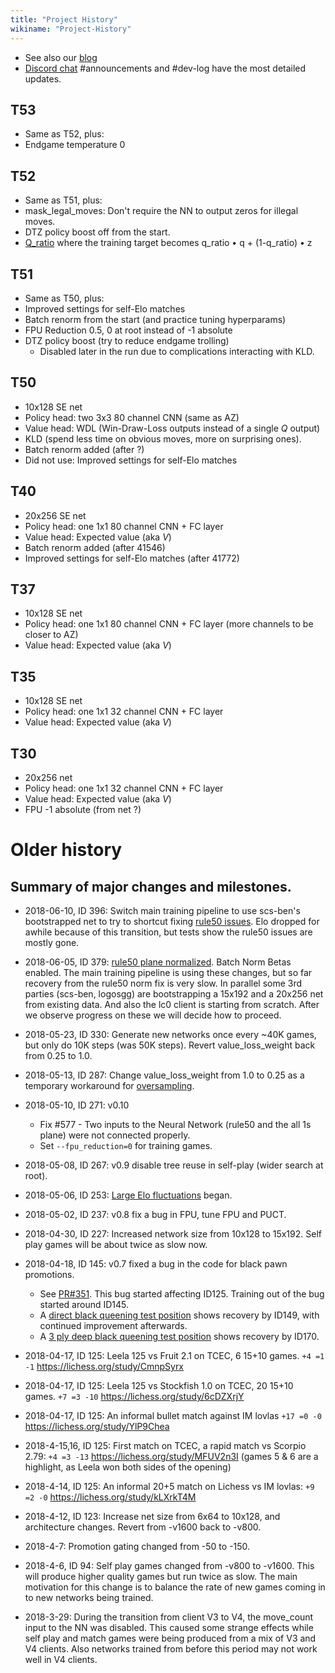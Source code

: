 ```yaml
---
title: "Project History"
wikiname: "Project-History"
---
```

* See also our [blog](https://blog.lczero.org)
* [Discord chat](https://discord.gg/pKujYxD) #announcements and #dev-log have the most detailed updates.

## T53
* Same as T52, plus:
* Endgame temperature 0
## T52
* Same as T51, plus:
* mask_legal_moves: Don't require the NN to output zeros for illegal moves.
* DTZ policy boost off from the start.
* [Q_ratio](https://blog.lczero.org/2018/10/understanding-training-against-q-as.html) where the training target becomes q_ratio • q + (1-q_ratio) • z
## T51
* Same as T50, plus:
* Improved settings for self-Elo matches
* Batch renorm from the start (and practice tuning hyperparams)
* FPU Reduction 0.5, 0 at root instead of -1 absolute
* DTZ policy boost (try to reduce endgame trolling)
  * Disabled later in the run due to complications interacting with KLD.
## T50
* 10x128 SE net
* Policy head: two 3x3 80 channel CNN (same as AZ)
* Value head: WDL (Win-Draw-Loss outputs instead of a single _Q_ output)
* KLD (spend less time on obvious moves, more on surprising ones).
* Batch renorm added (after ?)
* Did not use: Improved settings for self-Elo matches
## T40
* 20x256 SE net
* Policy head: one 1x1 80 channel CNN + FC layer
* Value head: Expected value (aka _V_)
* Batch renorm added (after 41546)
* Improved settings for self-Elo matches (after 41772)
## T37
* 10x128 SE net
* Policy head: one 1x1 80 channel CNN + FC layer (more channels to be closer to AZ)
* Value head: Expected value (aka _V_)
## T35
* 10x128 SE net
* Policy head: one 1x1 32 channel CNN + FC layer
* Value head: Expected value (aka _V_)
## T30
* 20x256 net
* Policy head: one 1x1 32 channel CNN + FC layer
* Value head: Expected value (aka _V_)
* FPU -1 absolute (from net ?)

# Older history

## Summary of major changes and milestones.

* 2018-06-10, ID 396: Switch main training pipeline to use scs-ben's bootstrapped net to try to shortcut fixing [rule50 issues](https://github.com/glinscott/leela-chess/issues/602). Elo dropped for awhile because of this transition, but tests show the rule50 issues are mostly gone.
* 2018-06-05, ID 379: [rule50 plane normalized](https://github.com/glinscott/leela-chess/issues/602). Batch Norm Betas enabled. The main training pipeline is using these changes, but so far recovery from the rule50 norm fix is very slow. In parallel some 3rd parties (scs-ben, logosgg) are bootstrapping a 15x192 and a 20x256 net from existing data. And also the lc0 client is starting from scratch. After we observe progress on these we will decide how to proceed.
* 2018-05-23, ID 330: Generate new networks once every ~40K games, but only do 10K steps (was 50K steps). Revert value_loss_weight back from 0.25 to 1.0.
* 2018-05-13, ID 287: Change value_loss_weight from 1.0 to 0.25 as a temporary workaround for [oversampling](https://github.com/LeelaChessZero/lc0/wiki/Large-Elo-fluctuations-starting-from-ID253).
* 2018-05-10, ID 271: v0.10
  * Fix #577 - Two inputs to the Neural Network (rule50 and the all 1s plane) were not connected properly.
  * Set `--fpu_reduction=0` for training games.
* 2018-05-08, ID 267: v0.9 disable tree reuse in self-play (wider search at root).
* 2018-05-06, ID 253: [Large Elo fluctuations](https://github.com/LeelaChessZero/lc0/wiki/Large-Elo-fluctuations-starting-from-ID253) began.
* 2018-05-02, ID 237: v0.8 fix a bug in FPU, tune FPU and PUCT.
* 2018-04-30, ID 227: Increased network size from 10x128 to 15x192. Self play games will be about twice as slow now.
* 2018-04-18, ID 145: v0.7 fixed a bug in the code for black pawn promotions. 
  * See [PR#351](https://github.com/glinscott/leela-chess/pull/351). This bug started affecting ID125. Training out of the bug started around ID145. 
  * A [direct black queening test position](https://docs.google.com/spreadsheets/d/1FG4EHjhtRK6itsOpPktW0ad9-_Ib8q04rcwqBf3ZcsY/edit#gid=0) shows recovery by ID149, with continued improvement afterwards. 
  * A [3 ply deep black queening test position](https://docs.google.com/spreadsheets/d/1884-iHTzR73AgFm19YYymg2yKnwhtHdaGyHLVnffLag/edit#gid=0) shows recovery by ID170.

* 2018-04-17, ID 125: Leela 125 vs Fruit 2.1 on TCEC, 6 15+10 games. `+4 =1 -1` https://lichess.org/study/CmnpSyrx

* 2018-04-17, ID 125: Leela 125 vs Stockfish 1.0 on TCEC, 20 15+10 games. `+7 =3 -10` https://lichess.org/study/6cDZXrjY

* 2018-04-17, ID 125: An informal bullet match against IM lovlas `+17 =0 -0` https://lichess.org/study/YlP9Chea

* 2018-4-15,16, ID 125: First match on TCEC, a rapid match vs Scorpio 2.79: `+4 =3 -13` https://lichess.org/study/MFUV2n3I (games 5 & 6 are a highlight, as Leela won both sides of the opening)

* 2018-4-14, ID 125: An informal 20+5 match on Lichess vs IM lovlas: `+9 =2 -0` https://lichess.org/study/kLXrkT4M

* 2018-4-12, ID 123: Increase net size from 6x64 to 10x128, and architecture changes. Revert from -v1600 back to -v800.

* 2018-4-7: Promotion gating changed from -50 to -150.
 
* 2018-4-6, ID 94: Self play games changed from -v800 to -v1600. This will produce higher quality games but run twice as slow. The main motivation for this change is to balance the rate of new games coming in to new networks being trained.

* 2018-3-29: During the transition from client V3 to V4, the move_count input to the NN was disabled. This caused some strange effects while self play and match games were being produced from a mix of V3 and V4 clients. Also networks trained from before this period may not work well in V4 clients.
